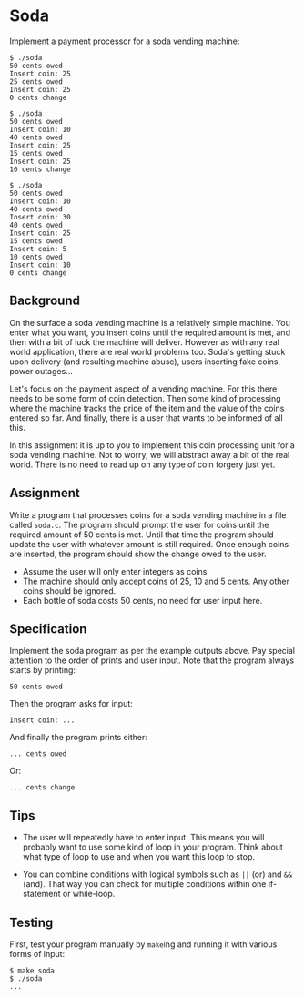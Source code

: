 # Soda

Implement a payment processor for a soda vending machine:

    $ ./soda
    50 cents owed
    Insert coin: 25
    25 cents owed
    Insert coin: 25
    0 cents change

    $ ./soda
    50 cents owed
    Insert coin: 10
    40 cents owed
    Insert coin: 25
    15 cents owed
    Insert coin: 25
    10 cents change

    $ ./soda
    50 cents owed
    Insert coin: 10
    40 cents owed
    Insert coin: 30
    40 cents owed
    Insert coin: 25
    15 cents owed
    Insert coin: 5
    10 cents owed
    Insert coin: 10
    0 cents change

## Background

On the surface a soda vending machine is a relatively simple machine. You enter what you want, you insert coins until the required amount is met, and then with a bit of luck the machine will deliver. However as with any real world application, there are real world problems too. Soda's getting stuck upon delivery (and resulting machine abuse), users inserting fake coins, power outages...

Let's focus on the payment aspect of a vending machine. For this there needs to be some form of coin detection. Then some kind of processing where the machine tracks the price of the item and the value of the coins entered so far. And finally, there is a user that wants to be informed of all this.

In this assignment it is up to you to implement this coin processing unit for a soda vending machine. Not to worry, we will abstract away a bit of the real world. There is no need to read up on any type of coin forgery just yet.

## Assignment

Write a program that processes coins for a soda vending machine in a file called `soda.c`. The program should prompt the user for coins until the required amount of 50 cents is met. Until that time the program should update the user with whatever amount is still required. Once enough coins are inserted, the program should show the change owed to the user.

- Assume the user will only enter integers as coins.
- The machine should only accept coins of 25, 10 and 5 cents. Any other coins should be ignored.
- Each bottle of soda costs 50 cents, no need for user input here.

## Specification

Implement the soda program as per the example outputs above. Pay special attention to the order of prints and user input. Note that the program always starts by printing:

    50 cents owed

Then the program asks for input:

    Insert coin: ...

And finally the program prints either:

    ... cents owed

Or:

    ... cents change

## Tips

- The user will repeatedly have to enter input. This means you will probably want to use some kind of loop in your program. Think about what type of loop to use and when you want this loop to stop.

- You can combine conditions with logical symbols such as `||` (or) and `&&` (and). That way you can check for multiple conditions within one if-statement or while-loop.

## Testing

First, test your program manually by `make`ing and running it with various forms of input:

    $ make soda
    $ ./soda
    ...
